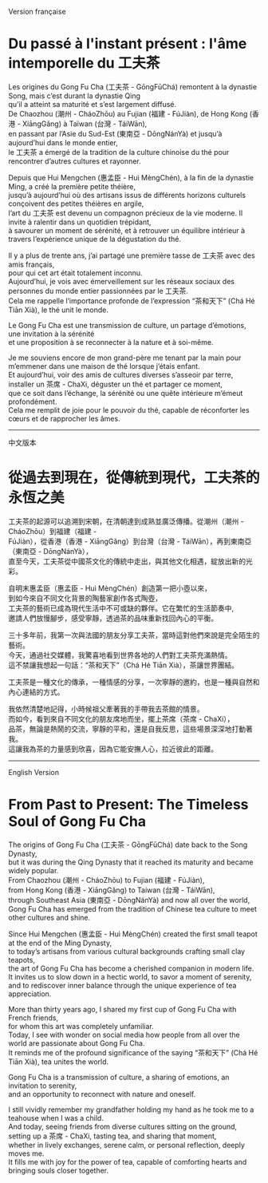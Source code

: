 Version française

# Du passé à l'instant présent : l'âme intemporelle du 工夫茶

Les origines du Gong Fu Cha (工夫茶 - GōngFūChá) remontent à la dynastie Song, mais c’est durant la dynastie Qing   
qu’il a atteint sa maturité et s’est largement diffusé.   
De Chaozhou (潮州 - CháoZhōu) au Fujian (福建 - FúJiàn), de Hong Kong (香港 - XiāngGǎng) à Taïwan (台灣 -  TáiWān),   
en passant par l’Asie du Sud-Est (東南亞 -  DōngNánYà) et jusqu’à aujourd’hui dans le monde entier,   
le 工夫茶 a émergé de la tradition de la culture chinoise du thé pour rencontrer d’autres cultures et rayonner.

Depuis que Hui Mengchen (惠孟臣 -  Huì MèngChén), à la fin de la dynastie Ming, a créé la première petite théière,   
jusqu’à aujourd’hui où des artisans issus de différents horizons culturels conçoivent des petites théières en argile,   
l’art du 工夫茶 est devenu un compagnon précieux de la vie moderne. Il invite à ralentir dans un quotidien trépidant,   
à savourer un moment de sérénité, et à retrouver un équilibre intérieur à travers l’expérience unique de la dégustation du thé.

Il y a plus de trente ans, j’ai partagé une première tasse de 工夫茶 avec des amis français,   
pour qui cet art était totalement inconnu.   
Aujourd’hui, je vois avec émerveillement sur les réseaux sociaux des personnes du monde entier passionnées par le 工夫茶.   
Cela me rappelle l’importance profonde de l’expression “茶和天下” (Chá Hé Tiān Xià), le thé unit le monde.

Le Gong Fu Cha est une transmission de culture, un partage d’émotions, une invitation à la sérénité   
et une proposition à se reconnecter à la nature et à soi-même.

Je me souviens encore de mon grand-père me tenant par la main pour m’emmener dans une maison de thé lorsque j’étais enfant.   
Et aujourd’hui, voir des amis de cultures diverses s’asseoir par terre, installer un 茶席 - ChaXi, déguster un thé et partager ce moment,   
que ce soit dans l’échange, la sérénité ou une quête intérieure m’émeut profondément.   
Cela me remplit de joie pour le pouvoir du thé, capable de réconforter les cœurs et de rapprocher les âmes.

---

中文版本

# 從過去到現在，從傳統到現代，工夫茶的永恆之美

工夫茶的起源可以追溯到宋朝，在清朝達到成熟並廣泛傳播。從潮州（潮州 - CháoZhōu）到福建（福建 -   
FúJiàn），從香港（香港 - XiāngGǎng）到台灣（台灣 - TáiWān），再到東南亞（東南亞 - DōngNánYà），  
直至今天，工夫茶從中國茶文化的傳統中走出，與其他文化相遇，綻放出新的光彩。

自明末惠孟臣（惠孟臣 - Huì MèngChén）創造第一把小壺以來，  
到如今來自不同文化背景的陶藝家創作各式陶壺，  
工夫茶的藝術已成為現代生活中不可或缺的夥伴。它在繁忙的生活節奏中,  
邀請人們放慢腳步，感受寧靜，透過茶的品味重新找回內心的平衡。

三十多年前，我第一次與法國的朋友分享工夫茶，當時這對他們來說是完全陌生的藝術。  
今天，通過社交媒體，我驚喜地看到世界各地的人們對工夫茶充滿熱情。  
這不禁讓我想起一句話：“茶和天下”（Chá Hé Tiān Xià），茶讓世界團結。

工夫茶是一種文化的傳承，一種情感的分享，一次寧靜的邀約，也是一種與自然和內心連結的方式。

我依然清楚地記得，小時候祖父牽著我的手帶我去茶館的情景。  
而如今，看到來自不同文化的朋友席地而坐，擺上茶席（茶席 - ChaXi），  
品茶，無論是熱鬧的交流，寧靜的平和，還是自我反思，這些場景深深地打動著我。  
這讓我為茶的力量感到欣喜，因為它能安撫人心，拉近彼此的距離。

---

English Version

# From Past to Present: The Timeless Soul of Gong Fu Cha

The origins of Gong Fu Cha (工夫茶 - GōngFūChá) date back to the Song Dynasty,   
but it was during the Qing Dynasty that it reached its maturity and became widely popular.   
From Chaozhou (潮州 - CháoZhōu) to Fujian (福建 - FúJiàn),   
from Hong Kong (香港 - XiāngGǎng) to Taiwan (台灣 - TáiWān),   
through Southeast Asia (東南亞 - DōngNánYà) and now all over the world,   
Gong Fu Cha has emerged from the tradition of Chinese tea culture to meet other cultures and shine.

Since Hui Mengchen (惠孟臣 - Huì MèngChén) created the first small teapot at the end of the Ming Dynasty,   
to today’s artisans from various cultural backgrounds crafting small clay teapots,   
the art of Gong Fu Cha has become a cherished companion in modern life.   
It invites us to slow down in a hectic world, to savor a moment of serenity,   
and to rediscover inner balance through the unique experience of tea appreciation.

More than thirty years ago, I shared my first cup of Gong Fu Cha with French friends,   
for whom this art was completely unfamiliar.   
Today, I see with wonder on social media how people from all over the world are passionate about Gong Fu Cha.   
It reminds me of the profound significance of the saying “茶和天下” (Chá Hé Tiān Xià), tea unites the world.

Gong Fu Cha is a transmission of culture, a sharing of emotions, an invitation to serenity,   
and an opportunity to reconnect with nature and oneself.

I still vividly remember my grandfather holding my hand as he took me to a teahouse when I was a child.   
And today, seeing friends from diverse cultures sitting on the ground,   
setting up a 茶席 - ChaXi, tasting tea, and sharing that moment,   
whether in lively exchanges, serene calm, or personal reflection, deeply moves me.   
It fills me with joy for the power of tea, capable of comforting hearts and bringing souls closer together.

